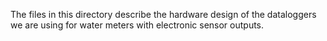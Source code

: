 The files in this directory describe the hardware design of the dataloggers we are using for water meters with electronic sensor outputs.
